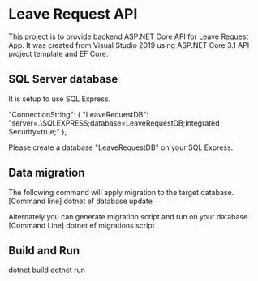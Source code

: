 # Leave Request API
This project is to provide backend ASP.NET Core API for Leave Request App. 
It was created from Visual Studio 2019 using ASP.NET Core 3.1 API project template and EF Core.

## SQL Server database
It is setup to use SQL Express.

  "ConnectionString": {
    "LeaveRequestDB": "server=.\\SQLEXPRESS;database=LeaveRequestDB;Integrated Security=true;"
  },

Please create a database "LeaveRequestDB" on your SQL Express.

## Data migration
The following command will apply migration to the target database.
[Command line]
dotnet ef database update

Alternately you can generate migration script and run on your database.
[Command Line]
dotnet ef migrations script

## Build and Run
dotnet build
dotnet run
